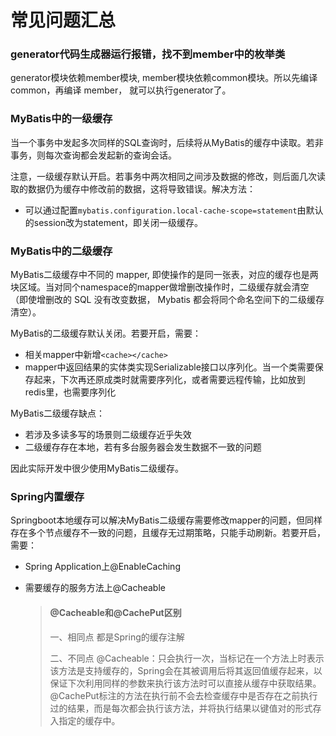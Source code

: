 # 常见问题汇总

### generator代码生成器运行报错，找不到member中的枚举类

generator模块依赖member模块, member模块依赖common模块。所以先编译 common，再编译 member， 就可以执行generator了。

### MyBatis中的一级缓存

当一个事务中发起多次同样的SQL查询时，后续将从MyBatis的缓存中读取。若非事务，则每次查询都会发起新的查询会话。

注意，一级缓存默认开启。若事务中两次相同之间涉及数据的修改，则后面几次读取的数据仍为缓存中修改前的数据，这将导致错误。解决方法：

- 可以通过配置`mybatis.configuration.local-cache-scope=statement`由默认的session改为statement，即关闭一级缓存。

### MyBatis中的二级缓存

MyBatis二级缓存中不同的 mapper, 即使操作的是同一张表，对应的缓存也是两块区域。当对同个namespace的mapper做增删改操作时，二级缓存就会清空（即使增删改的 SQL 没有改变数据， Mybatis 都会将同个命名空间下的二级缓存清空）。

MyBatis的二级缓存默认关闭。若要开启，需要：

- 相关mapper中新增`<cache></cache>`
- mapper中返回结果的实体类实现Serializable接口以序列化。当一个类需要保存起来，下次再还原成类时就需要序列化，或者需要远程传输，比如放到redis里，也需要序列化

MyBatis二级缓存缺点：

- 若涉及多读多写的场景则二级缓存近乎失效
- 二级缓存存在本地，若有多台服务器会发生数据不一致的问题

因此实际开发中很少使用MyBatis二级缓存。

### Spring内置缓存

Springboot本地缓存可以解决MyBatis二级缓存需要修改mapper的问题，但同样存在多个节点缓存不一致的问题，且缓存无过期策略，只能手动刷新。若要开启，需要：

- Spring Application上@EnableCaching

- 需要缓存的服务方法上@Cacheable

  > #### @Cacheable和@CachePut区别
  >
  > 一、相同点
  > 都是Spring的缓存注解
  >
  > 二、不同点
  > @Cacheable：只会执行一次，当标记在一个方法上时表示该方法是支持缓存的，Spring会在其被调用后将其返回值缓存起来，以保证下次利用同样的参数来执行该方法时可以直接从缓存中获取结果。
  > @CachePut标注的方法在执行前不会去检查缓存中是否存在之前执行过的结果，而是每次都会执行该方法，并将执行结果以键值对的形式存入指定的缓存中。